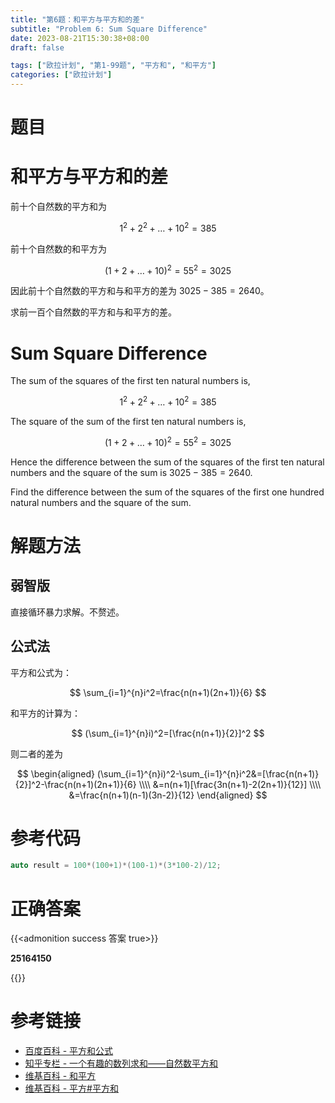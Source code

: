 ```yaml
---
title: "第6题：和平方与平方和的差"
subtitle: "Problem 6: Sum Square Difference"
date: 2023-08-21T15:30:38+08:00
draft: false

tags: ["欧拉计划", "第1-99题", "平方和", "和平方"]
categories: ["欧拉计划"]
---
```


# 题目

# 和平方与平方和的差

前十个自然数的平方和为

$$
1^2+2^2+\dots+10^2=385
$$

前十个自然数的和平方为

$$
(1+2+\dots+10)^2=55^2=3025
$$

因此前十个自然数的平方和与和平方的差为 $3025-385=2640$。

求前一百个自然数的平方和与和平方的差。

# Sum Square Difference

The sum of the squares of the first ten natural numbers is,

$$
1^2+2^2+\dots+10^2=385
$$

The square of the sum of the first ten natural numbers is,

$$
(1+2+\dots+10)^2=55^2=3025
$$

Hence the difference between the sum of the squares of the first ten natural numbers and the square of the sum is $3025-385=2640$.

Find the difference between the sum of the squares of the first one hundred natural numbers and the square of the sum.

# 解题方法

## 弱智版

直接循环暴力求解。不赘述。

## 公式法

平方和公式为：

$$
\sum_{i=1}^{n}i^2=\frac{n(n+1)(2n+1)}{6}
$$

和平方的计算为：

$$
(\sum_{i=1}^{n}i)^2=[\frac{n(n+1)}{2}]^2
$$

则二者的差为

$$
\begin{aligned}
(\sum_{i=1}^{n}i)^2-\sum_{i=1}^{n}i^2&=[\frac{n(n+1)}{2}]^2-\frac{n(n+1)(2n+1)}{6} \\\\
&=n(n+1)[\frac{3n(n+1)-2(2n+1)}{12}] \\\\
&=\frac{n(n+1)(n-1)(3n-2)}{12}
\end{aligned}
$$

# 参考代码

```c++
auto result = 100*(100+1)*(100-1)*(3*100-2)/12;
```

<div class="hide">

# 正确答案

{{<admonition success 答案 true>}}

**25164150**

{{</admonition >}}

</div>

# 参考链接

- [百度百科 - 平方和公式](https://baike.baidu.com/item/%E5%B9%B3%E6%96%B9%E5%92%8C%E5%85%AC%E5%BC%8F)
- [知乎专栏 - 一个有趣的数列求和——自然数平方和](https://zhuanlan.zhihu.com/p/190236854)
- [维基百科 - 和平方](https://zh.wikipedia.org/zh-hans/%E5%92%8C%E5%B9%B3%E6%96%B9)
- [维基百科 - 平方#平方和](https://zh.wikipedia.org/wiki/%E5%B9%B3%E6%96%B9#%E5%B9%B3%E6%96%B9%E5%92%8C)